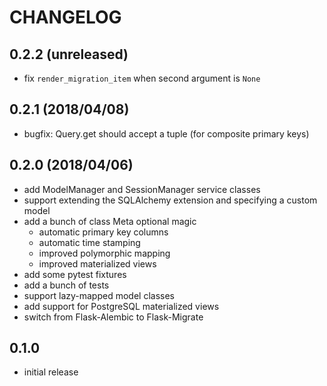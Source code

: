 # CHANGELOG

## 0.2.2 (unreleased)

* fix `render_migration_item` when second argument is `None`

## 0.2.1 (2018/04/08)

* bugfix: Query.get should accept a tuple (for composite primary keys)

## 0.2.0 (2018/04/06)

* add ModelManager and SessionManager service classes
* support extending the SQLAlchemy extension and specifying a custom model
* add a bunch of class Meta optional magic
    * automatic primary key columns
    * automatic time stamping
    * improved polymorphic mapping
    * improved materialized views
* add some pytest fixtures
* add a bunch of tests
* support lazy-mapped model classes
* add support for PostgreSQL materialized views
* switch from Flask-Alembic to Flask-Migrate

## 0.1.0

* initial release
